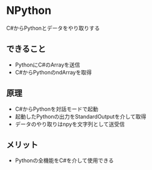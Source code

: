 # NPython
C#からPythonとデータをやり取りする

## できること
- PythonにC#のArrayを送信
- C#からPythonのndArrayを取得

## 原理
- C#からPythonを対話モードで起動
- 起動したPythonの出力をStandardOutputを介して取得
- データのやり取りはnpyを文字列として送受信

## メリット
- Pythonの全機能をC#を介して使用できる
